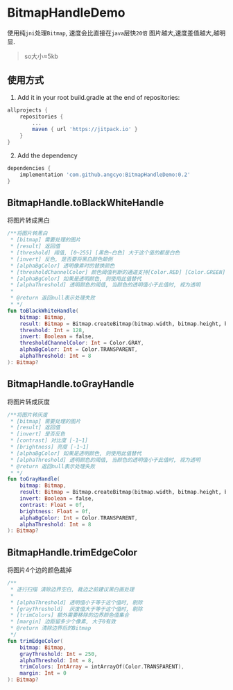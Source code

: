 # BitmapHandleDemo

使用纯`jni`处理`Bitmap`, 速度会比直接在`java`层快`20倍`
图片越大,速度差值越大,越明显.

> so大小≈5kb

## 使用方式

1. Add it in your root build.gradle at the end of repositories:

```gradle
allprojects {
    repositories {
        ...
        maven { url 'https://jitpack.io' }
    }
}
```

2. Add the dependency

```gradle
dependencies {
    implementation 'com.github.angcyo:BitmapHandleDemo:0.2'
}
```

## BitmapHandle.toBlackWhiteHandle

将图片转成黑白

```kotlin
/**将图片转黑白
 * [bitmap] 需要处理的图片
 * [result] 返回值
 * [threshold] 阈值, [0~255] [黑色~白色] 大于这个值的都是白色
 * [invert] 反色, 是否要将黑白颜色颠倒
 * [alphaBgColor] 透明像素时的替换颜色
 * [thresholdChannelColor] 颜色阈值判断的通道支持[Color.RED] [Color.GREEN] [Color.BLUE] [Color.GRAY]
 * [alphaBgColor] 如果是透明颜色, 则使用此值替代
 * [alphaThreshold] 透明颜色的阈值, 当颜色的透明值小于此值时, 视为透明
 *
 * @return 返回null表示处理失败
 * */
fun toBlackWhiteHandle(
    bitmap: Bitmap,
    result: Bitmap = Bitmap.createBitmap(bitmap.width, bitmap.height, bitmap.config),
    threshold: Int = 128,
    invert: Boolean = false,
    thresholdChannelColor: Int = Color.GRAY,
    alphaBgColor: Int = Color.TRANSPARENT,
    alphaThreshold: Int = 8
): Bitmap?
```

## BitmapHandle.toGrayHandle

将图片转成灰度

```kotlin
/**将图片转灰度
 * [bitmap] 需要处理的图片
 * [result] 返回值
 * [invert] 是否反色
 * [contrast] 对比度 [-1~1]
 * [brightness] 亮度 [-1~1]
 * [alphaBgColor] 如果是透明颜色, 则使用此值替代
 * [alphaThreshold] 透明颜色的阈值, 当颜色的透明值小于此值时, 视为透明
 * @return 返回null表示处理失败
 * */
fun toGrayHandle(
    bitmap: Bitmap,
    result: Bitmap = Bitmap.createBitmap(bitmap.width, bitmap.height, bitmap.config),
    invert: Boolean = false,
    contrast: Float = 0f,
    brightness: Float = 0f,
    alphaBgColor: Int = Color.TRANSPARENT,
    alphaThreshold: Int = 8
): Bitmap?
```

## BitmapHandle.trimEdgeColor

将图片4个边的颜色裁掉

```kotlin
/**
 * 逐行扫描 清除边界空白, 裁边之前建议黑白画处理
 *
 * [alphaThreshold] 透明值小于等于这个值时, 剔除
 * [grayThreshold]  灰度值大于等于这个值时, 剔除
 * [trimColors] 额外需要移除的边界颜色值集合
 * [margin] 边距留多少个像素, 大于0有效
 * @return 清除边界后的Bitmap
 */
fun trimEdgeColor(
    bitmap: Bitmap,
    grayThreshold: Int = 250,
    alphaThreshold: Int = 8,
    trimColors: IntArray = intArrayOf(Color.TRANSPARENT),
    margin: Int = 0
): Bitmap?
```
